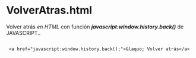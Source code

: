 # VolverAtras.html
Volver atrás *en HTML* con función ***javascript:window.history.back()*** de JAVASCRIPT..

```

 <a href="javascript:window.history.back();">&laquo; Volver atrás</a>
 
 
```
